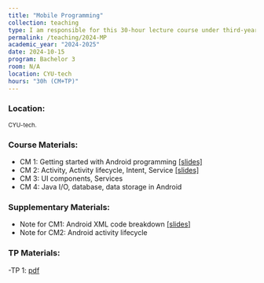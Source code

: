 ```yaml
---
title: "Mobile Programming"
collection: teaching
type: I am responsible for this 30-hour lecture course under third-year bachelor students at CYU-tech.
permalink: /teaching/2024-MP
academic_year: "2024-2025"
date: 2024-10-15
program: Bachelor 3
room: N/A
location: CYU-tech
hours: "30h (CM+TP)"
---
```


### Location:
<span style="font-size: smaller;">CYU-tech.</span>

### Course Materials:
- CM 1: Getting started with Android programming [[slides]](https://evesiphus.github.io/assets/teaching/MobileProgramming/Mobile_Programming_CM1.pdf)
- CM 2: Activity, Activity lifecycle, Intent, Service [[slides]](https://evesiphus.github.io/assets/teaching/MobileProgramming/MP_CM2.pdf)
- CM 3: UI components, Services <!--[[slides]](https://evesiphus.github.io/assets/teaching/MobileProgramming/MP_CM3.pdf)-->
- CM 4: Java I/O, database, data storage in Android <!-- [[slides]](https://evesiphus.github.io/assets/teaching/MobileProgramming/MP_CM4.pdf)-->

### Supplementary Materials:
- Note for CM1: Android XML code breakdown [[slides]](https://evesiphus.github.io/assets/teaching/MobileProgramming/Lecture1Note.pdf)
- Note for CM2: Android activity lifecycle <!--[[slides]](https://evesiphus.github.io/assets/teaching/MobileProgramming/MP_note2.pdf)-->

### TP Materials:
-TP 1: [pdf](https://evesiphus.github.io/assets/teaching/MobileProgramming/Mobile_Programming_TP1.pdf)



